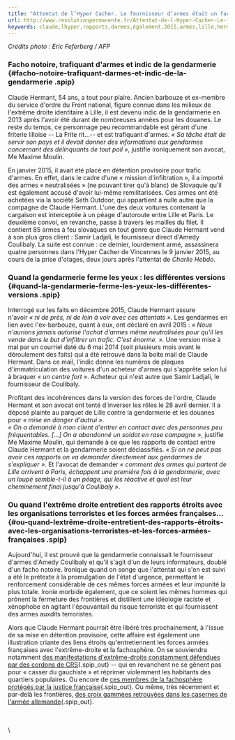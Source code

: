 ```yaml
---
title: "Attentat de l’Hyper Cacher. Le fournisseur d’armes était un facho indic de la gendarmerie"
url: http://www.revolutionpermanente.fr/Attentat-de-l-Hyper-Cacher-Le-fournisseur-d-armes-etait-un-facho-indic-de-la-gendarmerie
keywords: claude,lhyper,rapports,darmes,également,2015,armes,lille,hermant,cacher,facho,gendarmerie,indic,attentat,fournisseur,forces
---
```

*Crédits photo : Eric Feferberg / AFP*

### Facho notoire, trafiquant d'armes et indic de la gendarmerie {#facho-notoire-trafiquant-darmes-et-indic-de-la-gendarmerie .spip}

Claude Hermant, 54 ans, a tout pour plaire. Ancien barbouze et ex-membre du service d'ordre du Front national, figure connue dans les milieux de l'extrême droite identitaire à Lille, il est devenu indic de la gendarmerie en 2013 après l'avoir été durant de nombreuses années pour les douanes. Le reste du temps, ce personnage peu recommandable est gérant d'une friterie lilloise -- La Frite rit...-- et est trafiquant d'armes. *« Sa tâche était de servir son pays et il devait donner des informations aux gendarmes concernant des délinquants de tout poil »*, justifie ironiquement son avocat, Me Maxime Moulin.

En janvier 2015, il avait été placé en détention provisoire pour trafic d'armes. En effet, dans le cadre d'une « mission d'infiltration », il a importé des armes « neutralisées » (ne pouvant tirer qu'à blanc) de Slovaquie qu'il est également accusé d'avoir lui-même remilitarisées. Ces armes ont été achetées via la société Seth Outdoor, qui appartient à nulle autre que la compagne de Claude Hermant. L'une des deux voitures contenant la cargaison est interceptée à un péage d'autoroute entre Lille et Paris. Le deuxième convoi, en revanche, passe à travers les mailles du filet. Il contient 85 armes à feu slovaques en tout genre que Claude Hermant vend à son plus gros client : Samir Ladjali, le fournisseur direct d'Amedy Coulibaly. La suite est connue : ce dernier, lourdement armé, assassinera quatre personnes dans l'Hyper Cacher de Vincennes le 9 janvier 2015, au cours de la prise d'otages, deux jours après l'attentat de *Charlie Hebdo*.

### Quand la gendarmerie ferme les yeux : les différentes versions {#quand-la-gendarmerie-ferme-les-yeux-les-différentes-versions .spip}

Interrogé sur les faits en décembre 2015, Claude Hermant assure n'avoir *« ni de près, ni de loin à voir avec ces attentats »*. Les gendarmes en lien avec l'ex-barbouze, quant à eux, ont déclaré en avril 2015 : *« Nous n'aurions jamais autorisé l'achat d'armes même neutralisées pour qu'il les vende dans le but d'infiltrer un trafic. C'est énorme. »*. Une version mise à mal par un courriel daté du 6 mai 2014 (soit plusieurs mois avant le déroulement des faits) qui a été retrouvé dans la boite mail de Claude Hermant. Dans ce mail, l'indic donne les numéros de plaques d'immatriculation des voitures d'un acheteur d'armes qui s'apprête selon lui à braquer *« un centre fort »*. Acheteur qui n'est autre que Samir Ladjali, le fournisseur de Coulibaly. 

Profitant des incohérences dans la version des forces de l'ordre, Claude Hermant et son avocat ont tenté d'inverser les rôles le 28 avril dernier. Il a déposé plainte au parquet de Lille contre la gendarmerie et les douanes pour *« mise en danger d'autrui »*.\
*« On a demandé à mon client d'entrer en contact avec des personnes peu fréquentables. \[...\] On a abandonné un soldat en rase campagne »*, justifie Me Maxime Moulin, qui demande à ce que les rapports de contact entre Claude Hermant et la gendarmerie soient déclassifiés. *« Si on ne peut pas avoir ces rapports on va demander directement aux gendarmes de s'expliquer »*. Et l'avocat de demander *« comment des armes qui partent de Lille arrivent à Paris, échappent une première fois à la gendarmerie, avec un loupé semble-t-il à un péage, qui les réactive et quel est leur cheminement final jusqu'à Coulibaly »*.

### Ou quand l'extrême droite entretient des rapports étroits avec les organisations terroristes et les forces armées françaises... {#ou-quand-lextrême-droite-entretient-des-rapports-étroits-avec-les-organisations-terroristes-et-les-forces-armées-françaises .spip}

Aujourd'hui, il est prouvé que la gendarmerie connaissait le fournisseur d'armes d'Amedy Coulibaly et qu'il s'agit d'un de leurs informateurs, doublé d'un facho notoire. Ironique quand on songe que l'attentat qui s'en est suivi a été le prétexte à la promulgation de l'état d'urgence, permettant le renforcement considérable de ces mêmes forces armées et leur impunité la plus totale. Ironie morbide également, que ce soient les mêmes hommes qui prônent la fermeture des frontières et distillent une idéologie raciste et xénophobe en agitant l'épouvantail du risque terroriste et qui fournissent des armes auxdits terroristes.

Alors que Claude Hermant pourrait être libéré très prochainement, à l'issue de sa mise en détention provisoire, cette affaire est également une illustration criante des liens étroits qu'entretiennent les forces armées françaises avec l'extrême-droite et la fachosphère. On se souviendra notamment [des manifestations d'extrême-droite constamment défendues par des cordons de CRS](http://www.revolutionpermanente.fr/Refugies-A-Marseille-la-manifestation-anti-fasciste-fait-barrage-a-l-extreme-droite){.spip_out} -- qui en revanchent ne se gênent pas pour « casser du gauchiste » et réprimer violemment les habitants des quartiers populaires. Ou encore de [ces membres de la fachosphère protégés par la justice française](http://www.revolutionpermanente.fr/Alain-Soral-la-figure-antisysteme-n-ecope-que-d-une-amende-pour-harcelement-et-injures-racistes){.spip_out}. Ou même, très récemment et par-delà les frontières, [des croix gammées retrouvées dans les casernes de l'armée allemande](http://www.revolutionpermanente.fr/Allemagne-Des-croix-gammees-dans-les-casernes-de-l-armee){.spip_out}.

\
\
\
